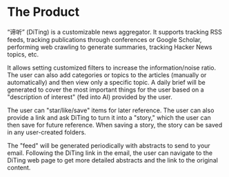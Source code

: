 # The Product

“谛听” (DiTing) is a customizable news aggregator. It supports tracking RSS feeds, tracking publications through conferences or Google Scholar, performing web crawling to generate summaries, tracking Hacker News topics, etc.

It allows setting customized filters to increase the information/noise ratio. The user can also add categories or topics to the articles (manually or automatically) and then view only a specific topic. A daily brief will be generated to cover the most important things for the user based on a "description of interest" (fed into AI) provided by the user.

The user can "star/like/save" items for later reference. The user can also provide a link and ask DiTing to turn it into a "story," which the user can then save for future reference. When saving a story, the story can be saved in any user-created folders.

The "feed" will be generated periodically with abstracts to send to your email. Following the DiTing link in the email, the user can navigate to the DiTing web page to get more detailed abstracts and the link to the original content.